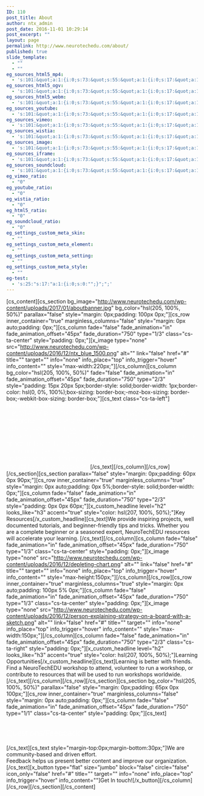 ```yaml
---
ID: 110
post_title: About
author: ntx_admin
post_date: 2016-11-01 10:29:14
post_excerpt: ""
layout: page
permalink: http://www.neurotechedu.com/about/
published: true
slide_template:
  - ""
  - ""
eg_sources_html5_mp4:
  - 's:101:&quot;a:1:{i:0;s:73:&quot;s:55:&quot;a:1:{i:0;s:17:&quot;a:1:{i:0;s:0:&quot;&quot;;}&quot;;}&quot;;&quot;;}&quot;;'
eg_sources_html5_ogv:
  - 's:101:&quot;a:1:{i:0;s:73:&quot;s:55:&quot;a:1:{i:0;s:17:&quot;a:1:{i:0;s:0:&quot;&quot;;}&quot;;}&quot;;&quot;;}&quot;;'
eg_sources_html5_webm:
  - 's:101:&quot;a:1:{i:0;s:73:&quot;s:55:&quot;a:1:{i:0;s:17:&quot;a:1:{i:0;s:0:&quot;&quot;;}&quot;;}&quot;;&quot;;}&quot;;'
eg_sources_youtube:
  - 's:101:&quot;a:1:{i:0;s:73:&quot;s:55:&quot;a:1:{i:0;s:17:&quot;a:1:{i:0;s:0:&quot;&quot;;}&quot;;}&quot;;&quot;;}&quot;;'
eg_sources_vimeo:
  - 's:101:&quot;a:1:{i:0;s:73:&quot;s:55:&quot;a:1:{i:0;s:17:&quot;a:1:{i:0;s:0:&quot;&quot;;}&quot;;}&quot;;&quot;;}&quot;;'
eg_sources_wistia:
  - 's:101:&quot;a:1:{i:0;s:73:&quot;s:55:&quot;a:1:{i:0;s:17:&quot;a:1:{i:0;s:0:&quot;&quot;;}&quot;;}&quot;;&quot;;}&quot;;'
eg_sources_image:
  - 's:101:&quot;a:1:{i:0;s:73:&quot;s:55:&quot;a:1:{i:0;s:17:&quot;a:1:{i:0;s:0:&quot;&quot;;}&quot;;}&quot;;&quot;;}&quot;;'
eg_sources_iframe:
  - 's:101:&quot;a:1:{i:0;s:73:&quot;s:55:&quot;a:1:{i:0;s:17:&quot;a:1:{i:0;s:0:&quot;&quot;;}&quot;;}&quot;;&quot;;}&quot;;'
eg_sources_soundcloud:
  - 's:101:&quot;a:1:{i:0;s:73:&quot;s:55:&quot;a:1:{i:0;s:17:&quot;a:1:{i:0;s:0:&quot;&quot;;}&quot;;}&quot;;&quot;;}&quot;;'
eg_vimeo_ratio:
  - "0"
eg_youtube_ratio:
  - "0"
eg_wistia_ratio:
  - "0"
eg_html5_ratio:
  - "0"
eg_soundcloud_ratio:
  - "0"
eg_settings_custom_meta_skin:
  - ""
eg_settings_custom_meta_element:
  - ""
eg_settings_custom_meta_setting:
  - ""
eg_settings_custom_meta_style:
  - ""
eg-test:
  - 's:25:"s:17:"a:1:{i:0;s:0:"";}";";'
---
```

[cs_content][cs_section bg_image="http://www.neurotechedu.com/wp-content/uploads/2017/01/aboutbanner.jpg" bg_color="hsl(205, 100%, 50%)" parallax="false" style="margin: 0px;padding: 100px 0px;"][cs_row inner_container="true" marginless_columns="false" style="margin: 0px auto;padding: 0px;"][cs_column fade="false" fade_animation="in" fade_animation_offset="45px" fade_duration="750" type="1/3" class="cs-ta-center" style="padding: 0px;"][x_image type="none" src="http://www.neurotechedu.com/wp-content/uploads/2016/12/ntx_blue_1500.png" alt="" link="false" href="#" title="" target="" info="none" info_place="top" info_trigger="hover" info_content="" style="max-width:220px;"][/cs_column][cs_column bg_color="hsl(205, 100%, 50%)" fade="false" fade_animation="in" fade_animation_offset="45px" fade_duration="750" type="2/3" style="padding: 15px 20px 5px;border-style: solid;border-width: 1px;border-color: hsl(0, 0%, 100%);box-sizing: border-box;-moz-box-sizing: border-box;-webkit-box-sizing: border-box;"][cs_text class="cs-ta-left"]<span style="color:white;font-size: 1.2em; font-weight: 100;"> <strong>NeuroTechEDU</strong> is the education initiative of NeuroTechX. NeuroTechX is an international network of hackers, enthusiasts, researchers and experts who together to drive innovation and foster collaboration at local and international scales. The core mission of NeuroTechEDU is to provide key resources and learning opportunities that are accessible to everyone in the NeuroTechX community. We believe that neurotechnology is key to better understanding and to improving who we are, and that everyone should be able to participate. </span>[/cs_text][/cs_column][/cs_row][/cs_section][cs_section parallax="false" style="margin: 0px;padding: 60px 0px 90px;"][cs_row inner_container="true" marginless_columns="true" style="margin: 0px auto;padding: 0px 5%;border-style: solid;border-width: 0px;"][cs_column fade="false" fade_animation="in" fade_animation_offset="45px" fade_duration="750" type="2/3" style="padding: 0px 0px 60px;"][x_custom_headline level="h2" looks_like="h3" accent="true" style="color: hsl(207, 100%, 50%);"]Key Resources[/x_custom_headline][cs_text]We provide inspiring projects, well documented tutorials, and beginner-friendly tips and tricks. Whether you are a complete beginner or a seasoned expert, NeuroTechEDU  resources will accelerate your learning. [/cs_text][/cs_column][cs_column fade="false" fade_animation="in" fade_animation_offset="45px" fade_duration="750" type="1/3" class="cs-ta-center" style="padding: 0px;"][x_image type="none" src="http://www.neurotechedu.com/wp-content/uploads/2016/12/depleting-chart.png" alt="" link="false" href="#" title="" target="" info="none" info_place="top" info_trigger="hover" info_content="" style="max-height:150px;"][/cs_column][/cs_row][cs_row inner_container="true" marginless_columns="true" style="margin: 0px auto;padding: 100px 5% 0px;"][cs_column fade="false" fade_animation="in" fade_animation_offset="45px" fade_duration="750" type="1/3" class="cs-ta-center" style="padding: 0px;"][x_image type="none" src="http://www.neurotechedu.com/wp-content/uploads/2016/12/person-explaining-strategy-on-a-board-with-a-sketch.png" alt="" link="false" href="#" title="" target="" info="none" info_place="top" info_trigger="hover" info_content="" style="max-width:150px;"][/cs_column][cs_column fade="false" fade_animation="in" fade_animation_offset="45px" fade_duration="750" type="2/3" class="cs-ta-right" style="padding: 0px;"][x_custom_headline level="h2" looks_like="h3" accent="true" style="color: hsl(207, 100%, 50%);"]Learning Opportunities[/x_custom_headline][cs_text]Learning is better with friends. Find a NeuroTechEDU workshop to attend, volunteer to run a workshop, or contribute to resources that will be used to run workshops worldwide. [/cs_text][/cs_column][/cs_row][/cs_section][cs_section bg_color="hsl(205, 100%, 50%)" parallax="false" style="margin: 0px;padding: 65px 0px 100px;"][cs_row inner_container="true" marginless_columns="false" style="margin: 0px auto;padding: 0px;"][cs_column fade="false" fade_animation="in" fade_animation_offset="45px" fade_duration="750" type="1/1" class="cs-ta-center" style="padding: 0px;"][cs_text]<h2><span style="font-family:'Open Sans'; font-weight:100;color:white;">Questions/Feedback?</span></h2>[/cs_text][cs_text style="margin-top:0px;margin-bottom:30px;"]We are community-based and driven effort.<br>Feedback helps us present better content and improve our organization.[/cs_text][x_button type="flat" size="jumbo" block="false" circle="false" icon_only="false" href="#" title="" target="" info="none" info_place="top" info_trigger="hover" info_content=""]Get In touch![/x_button][/cs_column][/cs_row][/cs_section][/cs_content]